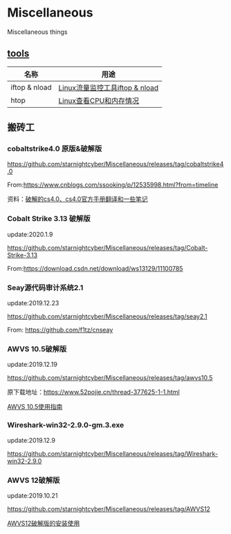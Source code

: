 # Miscellaneous
Miscellaneous things

## [tools](https://github.com/starnightcyber/Miscellaneous/tree/master/tools)

| 名称 | 用途 |
| - | - |
| iftop & nload | [Linux流量监控工具iftop & nload](https://www.cnblogs.com/Hi-blog/p/linux-network-flow-iftop-and-nload.html) |
| htop | [Linux查看CPU和内存情况](https://www.cnblogs.com/Hi-blog/p/How-To-Check-CPU-And-Memory-On-CentOS7-Linux-System.html#autoid-0-3-1) |

## 搬砖工

### cobaltstrike4.0 原版&破解版

https://github.com/starnightcyber/Miscellaneous/releases/tag/cobaltstrike4.0

From:https://www.cnblogs.com/ssooking/p/12535998.html?from=timeline

资料：[破解的cs4.0、cs4.0官方手册翻译和一些笔记](https://github.com/Snowming04/CobaltStrike4.0_related)

### Cobalt Strike 3.13 破解版
update:2020.1.9

https://github.com/starnightcyber/Miscellaneous/releases/tag/Cobalt-Strike-3.13

From:https://download.csdn.net/download/ws13129/11100785

### Seay源代码审计系统2.1
update:2019.12.23

https://github.com/starnightcyber/Miscellaneous/releases/tag/seay2.1

From: https://github.com/f1tz/cnseay

### AWVS 10.5破解版
update:2019.12.19

https://github.com/starnightcyber/Miscellaneous/releases/tag/awvs10.5

原下载地址：https://www.52pojie.cn/thread-377625-1-1.html

[AWVS 10.5使用指南](https://www.cnblogs.com/Hi-blog/p/AWVS-User-Guide.html)

### Wireshark-win32-2.9.0-gm.3.exe
update:2019.12.9

https://github.com/starnightcyber/Miscellaneous/releases/tag/Wireshark-win32-2.9.0

### AWVS 12破解版
update:2019.10.21

https://github.com/starnightcyber/Miscellaneous/releases/tag/AWVS12

[AWVS12破解版的安装使用](https://www.cnblogs.com/Hi-blog/p/AWVS12.html)
